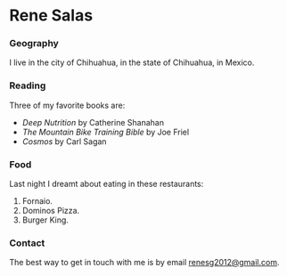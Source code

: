 # Rene Salas

### Geography

I live in the city of Chihuahua, in the state of Chihuahua, in Mexico.

### Reading

Three of my favorite books are:

- *Deep Nutrition* by Catherine Shanahan 
- *The Mountain Bike Training Bible* by Joe Friel
- *Cosmos* by Carl Sagan

### Food

Last night I dreamt about eating in these restaurants:

1. Fornaio.
2. Dominos Pizza.
3. Burger King.

### Contact

The best way to get in touch with me is by email [renesg2012@gmail.com](https://www.google.com).
